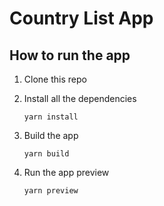 # Country List App

## How to run the app

1. Clone this repo
2. Install all the dependencies

   `yarn install`

3. Build the app

   `yarn build`

4. Run the app preview

   `yarn preview`
